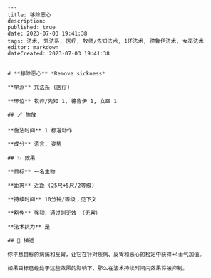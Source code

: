 
    ---
    title: 移除恶心
    description: 
    published: true
    date: 2023-07-03 19:41:38
    tags: 法术, 咒法系, 医疗, 牧师/先知法术, 1环法术, 德鲁伊法术, 女巫法术
    editor: markdown
    dateCreated: 2023-07-03 19:41:38
    ---

    # **移除恶心** *Remove sickness*

    **学派** 咒法系 (医疗) 

    **环位** 牧师/先知 1, 德鲁伊 1, 女巫 1

    ## 🪄 施放

    **施法时间** 1 标准动作

    **成分** 语言, 姿势

    ## ✨ 效果 

    **目标** 一名生物 

    **距离** 近距 (25尺+5尺/2等级)  

    **持续时间** 10分钟/等级；见下文 

    **豁免** 强韧，通过则无效 （无害）

    **法术抗力** 是

    ## 📖 描述

    你平息目标的病痛和反胃，让它在针对疾病、反胃和恶心的检定中获得+4士气加值。

    如果目标已经处于这些效果的影响下，那么在法术持续时间内效果将被抑制。
    